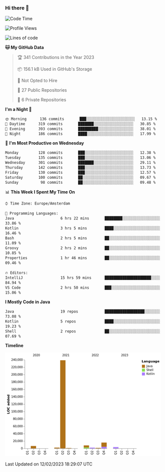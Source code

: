### Hi there 👋


<!--START_SECTION:waka-->
![Code Time](http://img.shields.io/badge/Code%20Time-3%2C007%20hrs%2026%20mins-blue)

![Profile Views](http://img.shields.io/badge/Profile%20Views-0-blue)

![Lines of code](https://img.shields.io/badge/From%20Hello%20World%20I%27ve%20Written-279%20Thousand%20lines%20of%20code-blue)

**🐱 My GitHub Data** 

> 🏆 341 Contributions in the Year 2023
 > 
> 📦 156.1 kB Used in GitHub's Storage 
 > 
> 🚫 Not Opted to Hire
 > 
> 📜 27 Public Repositories 
 > 
> 🔑 6 Private Repositories  
 > 
**I'm a Night 🦉** 

```text
🌞 Morning      136 commits       ███░░░░░░░░░░░░░░░░░░░░░░   13.15 % 
🌆 Daytime      319 commits       ███████░░░░░░░░░░░░░░░░░░   30.85 % 
🌃 Evening      393 commits       █████████░░░░░░░░░░░░░░░░   38.01 % 
🌙 Night        186 commits       ████░░░░░░░░░░░░░░░░░░░░░   17.99 % 

```
📅 **I'm Most Productive on Wednesday** 

```text
Monday         128 commits       ███░░░░░░░░░░░░░░░░░░░░░░   12.38 % 
Tuesday        135 commits       ███░░░░░░░░░░░░░░░░░░░░░░   13.06 % 
Wednesday      301 commits       ███████░░░░░░░░░░░░░░░░░░   29.11 % 
Thursday       142 commits       ███░░░░░░░░░░░░░░░░░░░░░░   13.73 % 
Friday         130 commits       ███░░░░░░░░░░░░░░░░░░░░░░   12.57 % 
Saturday       100 commits       ██░░░░░░░░░░░░░░░░░░░░░░░   09.67 % 
Sunday          98 commits       ██░░░░░░░░░░░░░░░░░░░░░░░   09.48 % 

```


📊 **This Week I Spent My Time On** 

```text
⌚︎ Time Zone: Europe/Amsterdam

💬 Programming Languages: 
Java                     6 hrs 22 mins       ████████░░░░░░░░░░░░░░░░░   33.86 % 
Kotlin                   3 hrs 5 mins        ████░░░░░░░░░░░░░░░░░░░░░   16.46 % 
Bash                     2 hrs 5 mins        ██░░░░░░░░░░░░░░░░░░░░░░░   11.09 % 
Groovy                   2 hrs 2 mins        ██░░░░░░░░░░░░░░░░░░░░░░░   10.85 % 
Properties               1 hr 46 mins        ██░░░░░░░░░░░░░░░░░░░░░░░   09.46 % 

🔥 Editors: 
IntelliJ                 15 hrs 59 mins      █████████████████████░░░░   84.94 % 
VS Code                  2 hrs 50 mins       ███░░░░░░░░░░░░░░░░░░░░░░   15.06 % 

```

**I Mostly Code in Java** 

```text
Java                     19 repos            ██████████████████░░░░░░░   73.08 % 
Kotlin                   5 repos             ████░░░░░░░░░░░░░░░░░░░░░   19.23 % 
Shell                    2 repos             ██░░░░░░░░░░░░░░░░░░░░░░░   07.69 % 

```


**Timeline**

![Chart not found](https://raw.githubusercontent.com/powercasgamer/powercasgamer/master/charts/bar_graph.png) 


 Last Updated on 12/02/2023 18:29:07 UTC
<!--END_SECTION:waka-->
